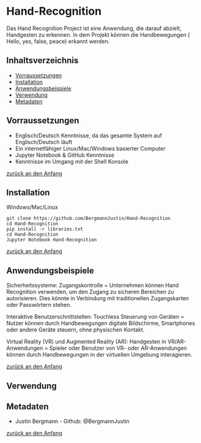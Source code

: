 # Hand-Recognition

Das Hand Recognition Project ist eine Anwendung, die darauf abzielt, Handgesten zu erkennen. 
In dem Projekt können die Handbewegungen ( Hello, yes, false, peace) erkannt werden.




## Inhaltsverzeichnis

- [Vorraussetzungen](#Vorraussetzungen)
- [Installation](#Installation)
- [Anwendungsbeispiele](#Anwendungsbeispiele)
- [Verwendung](#Verwendung)
- [Metadaten](#Metadaten)


## Vorraussetzungen

- Englisch/Deutsch Kenntnisse, da das gesamte System auf Englisch/Deutsch läuft
- Ein internetfähiger Linux/Mac/Windows basierter Computer
- Jupyter Notebook & GitHub Kenntnisse 
- Kenntnisse im Umgang mit der Shell Konsole

[zurück an den Anfang](#Write-o-mat)


## Installation

Windows/Mac/Linux

```shell
git clone https://github.com/BergmannJustin/Hand-Recognition
cd Hand-Recognition
pip install -r libraries.txt
cd Hand-Recognition
Jupyter Notebook Hand-Recognition
```

[zurück an den Anfang](#Write-o-mat)


## Anwendungsbeispiele

Sicherheitssysteme:
Zugangskontrolle = Unternehmen können Hand Recognition verwenden, um den Zugang zu sicheren Bereichen zu autorisieren. Dies könnte in Verbindung mit traditionellen Zugangskarten oder Passwörtern stehen.

Interaktive Benutzerschnittstellen:
Touchless Steuerung von Geräten = Nutzer können durch Handbewegungen digitale Bildschirme, Smartphones oder andere Geräte steuern, ohne physischen Kontakt.

Virtual Reality (VR) und Augmented Reality (AR):
Handgesten in VR/AR-Anwendungen = Spieler oder Benutzer von VR- oder AR-Anwendungen können durch Handbewegungen in der virtuellen Umgebung interagieren.


[zurück an den Anfang](#Write-o-mat)


## Verwendung




## Metadaten

- Justin Bergmann - Github: @BergmannJustin

[zurück an den Anfang](#Write-o-mat)




